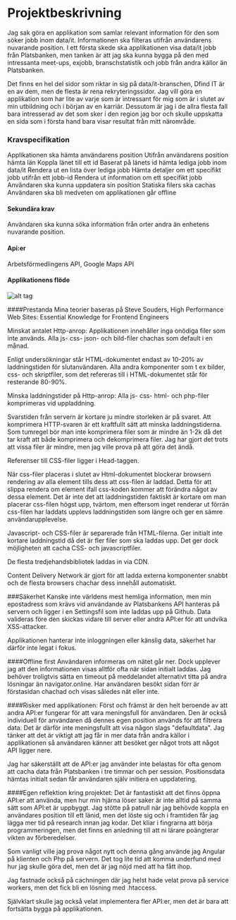 # Projektbeskrivning
Jag sak göra en applikation som samlar relevant information för den som söker jobb inom data/it.
Informationen ska filteras utifrån användarens nuvarande position. I ett första skede ska applikationen
visa data/it jobb från Platsbanken, men tanken är att jag ska kunna bygga på den med intressanta meet-ups,
exjobb, branschstatistik och jobb från andra källor än Platsbanken.

Det finns en hel del sidor som riktar in sig på data/it-branschen, Dfind IT är en av dem, men de flesta
är rena rekryteringssidor. Jag vill göra en applikation som har lite av varje som är intressant för mig
som är i slutet av min utbildning och i början av en karriär. Dessutom är jag i de allra flesta fall bara intresserad av
det som sker i den region jag bor och skulle uppskatta en sida som i första hand bara visar resultat från mitt närområde.



### Kravspecifikation
Applikationen ska hämta användarens position
Utifrån användarens position hämta län
Koppla länet till ett id
Baserat på länets id hämta lediga jobb inom data/it
Rendera ut en lista över lediga jobb
Hämta detaljer om ett specifikt jobb utifrån ett jobb-id
Rendera ut information om ett specifikt jobb
Användaren ska kunna uppdatera sin position
Statiska filers ska cachas
Användaren ska bli medveten om applikationen går offline

#### Sekundära krav
Användaren ska kunna söka information från orter andra än enhetens nuvarande position.

#### Api:er
Arbetsförmedlingens API, Google Maps API

#### Applikationens flöde
![alt tag](https://drive.google.com/file/d/0Bwo7ZJERQOUMQzJsSi1fRjB1cDA/view?usp=sharing)

####Prestanda
Mina teorier baseras på Steve Souders, High Performance Web Sites: Essential Knowledge for Frontend Engineers

Minskat antalet Http-anrop:
Applikationen innehåller inga onödiga filer som inte används.
Alla js- css- json- och bild-filer chachas som default i en månad.

Enligt undersökningar står HTML-dokumentet endast av 10-20% av laddningstiden för slutanvändaren. Alla andra
komponenter som t ex bilder, css- och skriptfiler, som det refereras till i HTML-dokumentet står för resterande 80-90%.

Minska laddningstider på Http-anrop:
Alla js- css- html- och php-filer komprimeras vid uppladdning.

Svarstiden från servern är kortare ju mindre storleken är på svaret. Att komprimera HTTP-svaren är ett
kraftfullt sätt att minska laddningstiderna. Som tumregel bör man inte komprimera filer som är mindre än 1-2k då det
tar kraft att både komprimera och dekomprimera filer. Jag har gjort det trots att vissa filer är mindre, men jag ville
prova på att göra det ändå.

Referenser till CSS-filer ligger i Head-taggen.

När css-filer placeras i slutet av Html-dokumentet blockerar browsern rendering av alla element tills dess att css-filen
är laddad. Detta för att slippa rendera om element ifall css-koden kommer att förändra något av dessa element.
Det är inte det att laddningstiden faktiskt är kortare om man placerar css-filen högst upp, tvärtom,
men eftersom inget renderar ut förrän css-filen har laddats upplevs laddningstiden som längre och ger en sämre
användarupplevelse.

Javascript- och CSS-filer är separerade från HTML-filerna.
Ger initialt inte kortare laddningstid då det är fler filer som ska laddas upp. Det ger dock möjligheten att cacha
CSS- och javascriptfiler.

De flesta tredjehandsbibliotek laddas in via CDN.

Content Delivery Network är gjort för att ladda externa komponenter snabbt och de flesta browsers chachar dess innehåll
automatiskt.


###Säkerhet
Kanske inte världens mest hemliga information, men min epostadress som krävs vid användande av Platsbankens API hanteras
på servern och ligger i en Settingsfil som inte laddas upp på Github.
Data valideras före den skickas vidare till server eller andra API:er för att undvika XSS-attacker.

Applikationen hanterar inte inloggningen eller känslig data, säkerhet har därför inte legat i fokus.

####Offline first
Användaren informeras om nätet går ner. Dock upplever jag att den informationen visas alltför ofta när sidan initialt
laddas. Jag behöver troligtvis sätta en timeout på meddelandet alternativt titta på andra lösningar än navigator.online.
Har användaren besökt sidan förr är förstasidan chachad och visas således nät eller inte.

####Risker med applikationen:
Först och främst är den helt beroende av att andra API:er fungerar för att vara meningsfull för användaren.
Den är också individuell för användaren då dennes egen position används för att filtrera data. Det är därför inte
meningsfullt att visa någon slags "defaultdata". Jag tänker att det är viktigt att jag får in mer data
från andra källor i applikationen så användaren känner att besöket ger något trots att något API ligger nere.

Jag har säkerställt att de API:er jag använder inte belastas för ofta genom att cacha data från Platsbanken i tre timmar
och per session. Positionsdata hämtas initialt sedan får användaren själv initiera en uppdatering.


####Egen reflektion kring projektet:
Det är fantastiskt att det finns öppna API:er att använda, men hur min hjärna löser saker är inte alltid på
samma sätt som API:et är uppbyggt. Jag stötte på patrull när jag behövde koppla en användares position till ett länid,
men det löste sig och i framtiden får jag lägga mer tid på research innan jag kodar. Det kliar i fingrarna att börja
programmeringen, men det finns en anledning till att ni lärare poängterar vikten av förberedelser.

Som vanligt ville jag prova något nytt och denna gång använde jag Angular på klienten och Php på servern.
Det tog lite tid att komma underfund med hur jag skulle göra det, men det är jag nöjd med att ha fått ihop.

Jag fastnade också på cachningen där jag helst hade velat prova på service workers, men det fick bli en lösning med
.htaccess.

Självklart skulle jag också velat implementera fler API:er, men det är bara att fortsätta bygga på applikationen.





